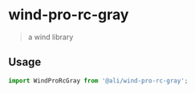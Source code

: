 # wind-pro-rc-gray

> a wind library


## Usage

```js
import WindProRcGray from '@ali/wind-pro-rc-gray';
```

